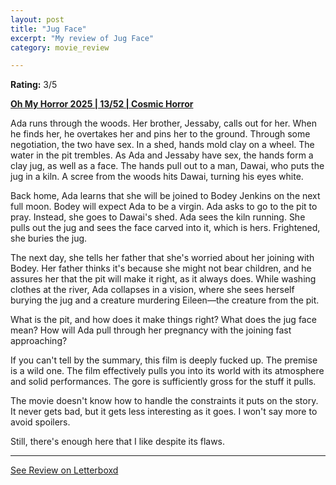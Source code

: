 ```yaml
---
layout: post
title: "Jug Face"
excerpt: "My review of Jug Face"
category: movie_review

---
```


**Rating:** 3/5

<b><a href="https://boxd.it/BQGCY/detail">Oh My Horror 2025 | 13/52 | Cosmic Horror</a></b>

Ada runs through the woods. Her brother, Jessaby, calls out for her. When he finds her, he overtakes her and pins her to the ground. Through some negotiation, the two have sex. In a shed, hands mold clay on a wheel. The water in the pit trembles. As Ada and Jessaby have sex, the hands form a clay jug, as well as a face. The hands pull out to a man, Dawai, who puts the jug in a kiln. A scree from the woods hits Dawai, turning his eyes white.

Back home, Ada learns that she will be joined to Bodey Jenkins on the next full moon. Bodey will expect Ada to be a virgin. Ada asks to go to the pit to pray. Instead, she goes to Dawai's shed. Ada sees the kiln running. She pulls out the jug and sees the face carved into it, which is hers. Frightened, she buries the jug.

The next day, she tells her father that she's worried about her joining with Bodey. Her father thinks it's because she might not bear children, and he assures her that the pit will make it right, as it always does. While washing clothes at the river, Ada collapses in a vision, where she sees herself burying the jug and a creature murdering Eileen—the creature from the pit.

What is the pit, and how does it make things right? What does the jug face mean? How will Ada pull through her pregnancy with the joining fast approaching?

If you can't tell by the summary, this film is deeply fucked up. The premise is a wild one. The film effectively pulls you into its world with its atmosphere and solid performances. The gore is sufficiently gross for the stuff it pulls.

The movie doesn't know how to handle the constraints it puts on the story. It never gets bad, but it gets less interesting as it goes. I won't say more to avoid spoilers.

Still, there's enough here that I like despite its flaws.

<hr>

[See Review on Letterboxd](https://boxd.it/9eqQOn)
